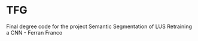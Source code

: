 # TFG
Final degree code for the project Semantic Segmentation of LUS Retraining a CNN - Ferran Franco 
